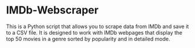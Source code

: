 # IMDb-Webscraper
This is a Python script that allows you to scrape data from IMDb and save it to a CSV file. It is designed to work with IMDb webpages that display the top 50 movies in a genre sorted by popularity and in detailed mode.
